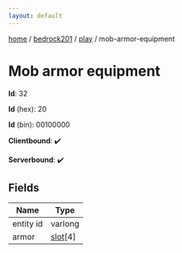 ```yaml
---
layout: default
---
```


[home](/)  /  [bedrock201](/protocol/bedrock201)  /  [play](/protocol/bedrock201/play)  /  mob-armor-equipment

# Mob armor equipment

**Id**: 32

**Id** (hex): 20

**Id** (bin): 00100000

**Clientbound**: ✔️

**Serverbound**: ✔️

## Fields

Name | Type
---|---
entity id | varlong
armor | [slot](/protocol/bedrock201/types/slot)[4]

